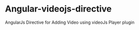 Angular-videojs-directive
=========================

AngularJs Directive for Adding Video using videoJs Player plugin

